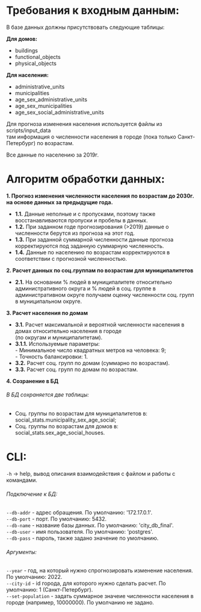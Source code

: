 # Требования к входным данным:

В базе данных должны присутствовать следующие таблицы:

**Для домов:**
- buildings
- functional_objects
- physical_objects

**Для населения:**
- administrative_units
- municipalities
- age_sex_administrative_units
- age_sex_municipalities
- age_sex_social_administrative_units

Для прогноза изменения населения используется файлы из scripts/input_data  
там информация о численности населения в городе (пока только Санкт-Петербург) по возрастам.

Все данные по населению за 2019г.  

# Алгоритм обработки данных:

**1. Прогноз изменения численности населения по возрастам до 2030г. на основе данных за предыдущие года.**
- **1.1.** Данные неполные и с пропусками, поэтому также восстанавливаются пропуски и пробелы в данных.
- **1.2.** При заданном годе прогнозирования (>2019) данные о численности берутся из прогноза на этот год.
- **1.3.** При заданной суммарной численности данные прогноза корректируются под заданную суммарную численность.
- **1.4.** Данные по населению по возрастам корректируются в соответствии с прогнозной численностью.

**2. Расчет данных по соц.группам по возрастам для муниципалитетов**
- **2.1.** На основании % людей в муниципалитете относительно административного округа и % людей в соц. группе в административном округе
           получаем оценку численности соц. групп в муниципальном округе.

**3. Расчет населения по домам**
- **3.1.** Расчет максимальной и вероятной численности населения в домах относительно населения в городе  
           (по округам и муниципалитетам).
- **3.1.1.** Используемые параметры:  
             - Минимальное число квадратных метров на человека: 9;  
             - Точность балансировки: 1.
- **3.2.** Расчет соц. групп по домам (суммарно по возрастам).
- **3.3.** Расчет соц. групп по домам по возрастам.

**4. Созранение в БД**
###### В БД сохраняется две таблицы:
- Соц. группы по возрастам для муниципалитетов в: social_stats.municipality_sex_age_social;  
- Соц. группы по возрастам для домов в: social_stats.sex_age_social_houses.  

# CLI:

`-h` -> help, вывод описания взаимодействия с файлом и работы с командами.  

###### Подключение к БД:  

`--db-addr` - адрес обращения. По умолчанию: '172.17.0.1'.  
`--db-port` - порт. По умолчанию: 5432.  
`--db-name` - название базы данных. По умолчанию: 'city_db_final'.  
`--db-user` - имя пользователя. По умолчанию: 'postgres'.  
`--db-pass` - пароль, также задано значение по умолчанию.  

###### Аргументы:  

`--year` - год, на который нужно спрогнозировать изменение населения. По умолчанию: 2022.  
`--city-id` - id города, для которого нужно сделать расчет. По умолчанию: 1 (Санкт-Петербург).  
`--set-population` - задать суммарное значеие численности населения в городе (например, 10000000). По умолчанию не задано.  
